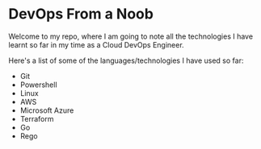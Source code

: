 # DevOps From a Noob
Welcome to my repo, where I am going to note all the technologies I have learnt so far in my time as a Cloud DevOps Engineer.

Here's a list of some of the languages/technologies I have used so far:
- Git
- Powershell
- Linux
- AWS
- Microsoft Azure
- Terraform
- Go
- Rego